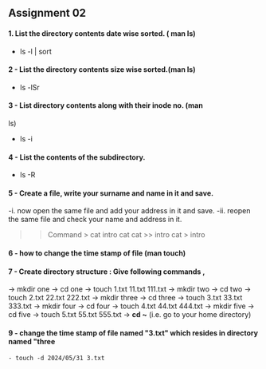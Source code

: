 ## Assignment 02

#### 1. List the directory contents date wise sorted. ( man ls)
- ls -l | sort


#### 2 - List the directory contents size wise sorted.(man ls)
-  ls -lSr


#### 3 - List directory contents along with their inode no. (man
ls)

-  ls -i


#### 4 - List the contents of the subdirectory.
 - ls -R


#### 5 - Create a file, write your surname and name in it and save.
 -i. now open the same file and add your address in it and
save.
 -ii. reopen the same file and check your name and address in it.

  >> Command > cat intro
               cat 
               cat >> intro
               cat > intro


#### 6  - how to change the time stamp of file (man touch)



#### 7 - Create directory structure : Give following commands ,
-> mkdir one
-> cd one
-> touch 1.txt 11.txt 111.txt
-> mkdir two
-> cd two
-> touch 2.txt 22.txt 222.txt
-> mkdir three
-> cd three
-> touch 3.txt 33.txt 333.txt
-> mkdir four
-> cd four
-> touch 4.txt 44.txt 444.txt
-> mkdir five
-> cd five
-> touch 5.txt 55.txt 555.txt
-> **cd ~** (i.e. go to your home directory)


#### 9 - change the time stamp of file named "3.txt" which resides in directory named "three
    - touch -d 2024/05/31 3.txt
